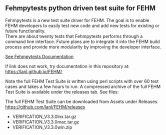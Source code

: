 
## Fehmpytests python driven test suite for FEHM ##

Fehmpytests is a new test suite driver for FEHM. The goal is to enable FEHM developers to easily test new code and add new tests 
for existing or future functionality.  
There are about twenty tests that Fehmpytests performs through a command line interface. 
Future plans are to integrate it into the FEHM build process and provide more modularity by improving the developer interface. 

[See Fehmpytests Documentation](https://lanl.github.io/FEHM/getting-started/fehmpytests)

If link does not work, try documentation in this repository at: https://lanl.github.io/FEHM/


Note the full FEHM Test Suite is written using perl scripts with over 60 test cases and takes a few hours to run. A compressed archive of the full FEHM Test Suite is available under the releases tab. See files:

The full FEHM Test Suite can be downloaded from Assets under Releases. https://github.com/lanl/FEHM/releases

- VERIFICATION_V3.3.0lnx.tar.gz
- VERIFICATION_V3.3.0mac.tar.gz
- VERIFICATION_V3.3.0win.zip

